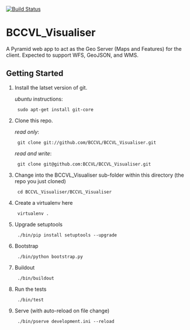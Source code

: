 [![Build Status](https://travis-ci.org/BCCVL/BCCVL_Visualiser.png?branch=master)](https://travis-ci.org/BCCVL/BCCVL_Visualiser)

BCCVL_Visualiser
================

A Pyramid web app to act as the Geo Server (Maps and Features) for the client. Expected to support WFS, GeoJSON, and WMS.

Getting Started
-------------------

1. Install the latset version of git.

    _ubuntu_ instructions:

        sudo apt-get install git-core

2. Clone this repo.

    _read only_:

        git clone git://github.com/BCCVL/BCCVL_Visualiser.git

    _read and write_:

        git clone git@github.com:BCCVL/BCCVL_Visualiser.git

3. Change into the BCCVL_Visualiser sub-folder within this directory (the repo you just cloned)

        cd BCCVL_Visualiser/BCCVL_Visualiser

4. Create a virtualenv here

        virtualenv .

5. Upgrade setuptools

        ./bin/pip install setuptools --upgrade

6. Bootstrap

        ./bin/python bootstrap.py

7. Buildout

        ./bin/buildout

8. Run the tests

        ./bin/test

9. Serve (with auto-reload on file change)

        ./bin/pserve development.ini --reload
